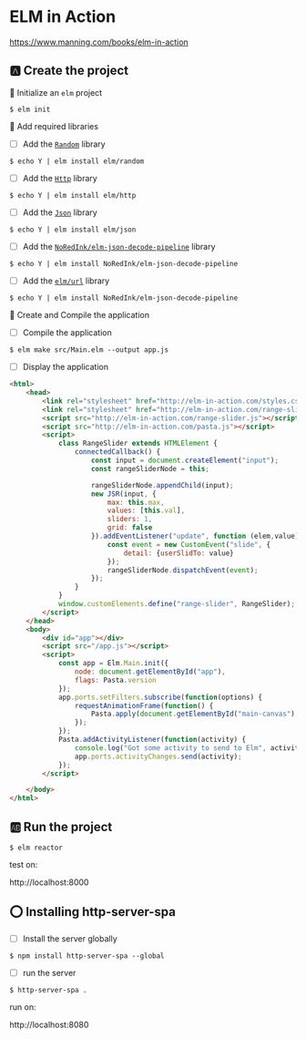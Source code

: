 # ELM in Action

https://www.manning.com/books/elm-in-action


## :a: Create the project

:round_pushpin: Initialize an `elm` project

```
$ elm init
```

:round_pushpin: Add required libraries

- [ ] Add the [`Random`](https://package.elm-lang.org/packages/elm/random/latest/) library

```
$ echo Y | elm install elm/random
```

- [ ] Add the [`Http`](https://package.elm-lang.org/packages/elm/http/latest/) library

```
$ echo Y | elm install elm/http
```

- [ ] Add the [`Json`](https://package.elm-lang.org/packages/elm/json/latest/) library

```
$ echo Y | elm install elm/json 
```

- [ ] Add the [`NoRedInk/elm-json-decode-pipeline`](https://package.elm-lang.org/packages/NoRedInk/elm-json-decode-pipeline/latest) library


```
$ echo Y | elm install NoRedInk/elm-json-decode-pipeline
```

- [ ] Add the [`elm/url`](https://package.elm-lang.org/packages/elm/url/latest/Url) library


```
$ echo Y | elm install NoRedInk/elm-json-decode-pipeline
```

:round_pushpin:  Create and Compile the application

- [ ] Compile the application

```
$ elm make src/Main.elm --output app.js
```

- [ ] Display the application

```html
<html>
    <head>
        <link rel="stylesheet" href="http://elm-in-action.com/styles.css">
        <link rel="stylesheet" href="http://elm-in-action.com/range-slider.css">
        <script src="http://elm-in-action.com/range-slider.js"></script>
        <script src="http://elm-in-action.com/pasta.js"></script>
        <script>
            class RangeSlider extends HTMLElement {
                connectedCallback() {
                    const input = document.createElement("input");
                    const rangeSliderNode = this;

                    rangeSliderNode.appendChild(input);
                    new JSR(input, {
                        max: this.max,
                        values: [this.val],
                        sliders: 1,
                        grid: false
                    }).addEventListener("update", function (elem,value) {
                        const event = new CustomEvent("slide", {
                            detail: {userSlidTo: value}
                        });
                        rangeSliderNode.dispatchEvent(event);
                    });
                }
            }
            window.customElements.define("range-slider", RangeSlider);
        </script>
    </head>
    <body>
        <div id="app"></div>
        <script src="/app.js"></script>
        <script>
            const app = Elm.Main.init({
                node: document.getElementById("app"),
                flags: Pasta.version
            });
            app.ports.setFilters.subscribe(function(options) {
                requestAnimationFrame(function() {
                    Pasta.apply(document.getElementById("main-canvas"), options);
                });
            });
            Pasta.addActivityListener(function(activity) {
                console.log("Got some activity to send to Elm", activity);
                app.ports.activityChanges.send(activity);
            });
        </script>

    </body>
</html>
```


## :ab: Run the project

```
$ elm reactor
```

test on:

http://localhost:8000

## :o: Installing http-server-spa

- [ ] Install the server globally

```
$ npm install http-server-spa --global
```

- [ ] run the server

```
$ http-server-spa .
```

run on:

http://localhost:8080
